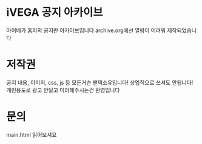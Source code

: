 # iVEGA 공지 아카이브

아이베가 홈피의 공지란 아카이브입니다
archive.org에선 열람이 어려워 제작되었습니다

# 저작권

공지 내용, 이미지, css, js 등 모든거슨 팬택소유입니다!
상업적으로 쓰셔도 안됩니다!
개인용도로 광고 안달고 미러해주시는건 환영입니다

# 문의 

main.html 읽어보셔요

